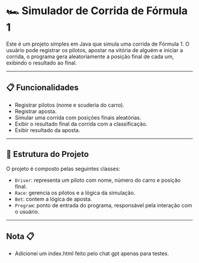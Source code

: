 # 🏎️ Simulador de Corrida de Fórmula 1

Este é um projeto simples em Java que simula uma corrida de Fórmula 1. O usuário pode registrar os pilotos, apostar na vitória de alguém e iniciar a corrida, o programa gera aleatoriamente a posição final de cada um, exibindo o resultado ao final.

---

## 📋 Funcionalidades

- Registrar pilotos (nome e scuderia do carro).
- Registrar aposta.
- Simular uma corrida com posições finais aleatórias.
- Exibir o resultado final da corrida com a classificação.
- Exibir resultado da aposta.

---

## 🧱 Estrutura do Projeto

O projeto é composto pelas seguintes classes:

- `Driver`: representa um piloto com nome, número do carro e posição final.
- `Race`: gerencia os pilotos e a lógica da simulação.
- `Bet`: contem a lógica de aposta.
- `Program`: ponto de entrada do programa, responsável pela interação com o usuário.

---
## Nota 📋
- Adicionei um index.html feito pelo chat gpt apenas para testes.
